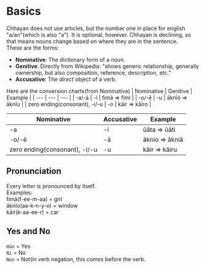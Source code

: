 # Basics
Chhayan does not use articles, but the number one in place for english "a/an"(which is also "a"). It is optional, however. 
Chhayan is declining, so that means nouns change based on where they are in the sentence.  
These are the forms:  
+ **Nominative**: The dictionary form of a noun.
+ **Genitive**: Directly from Wikipedia: "shows generic relationship, generally ownership, but also composition, reference, description, etc."
+ **Accusative**: The _direct_ object of a verb.

Here are the conversion charts(from Nominative)
| Nominative | Genitive | Example |
| --- | --- | --- |
| -a/-ā | -i | fimā => fimi |
| -o/-ē | -u | āknĭo => āknĭu |
| zero ending(consonant), -i/-u | -o | kāir => kāiro |

| Nominative | Accusative | Example |
| --- | --- | --- |
| -a | -i | ŭāta => ŭāti |
| -o/-ē | -ā | āknio => ākniā |
| zero ending(consonant), -i/-u | -u | kāir => kāiru |

## Pronunciation
Every letter is pronounced by itself.  
Examples:  
fimā(f-ee-m-aa) = girl  
āknĭo(aa-k-n-y-o) = window  
kāir(k-aa-ee-r) = car  

## Yes and No
`Hān` = Yes  
`Ni` = No  
`Non` = Not(in verb negation, this comes before the verb.
